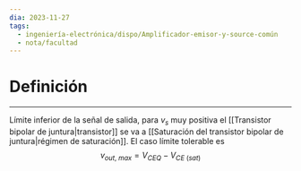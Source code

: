 ```yaml
---
dia: 2023-11-27
tags:
  - ingeniería-electrónica/dispo/Amplificador-emisor-y-source-común
  - nota/facultad
---
```

# Definición
---
Límite inferior de la señal de salida, para $v_s$ muy positiva el [[Transistor bipolar de juntura|transistor]] se va a [[Saturación del transistor bipolar de juntura|régimen de saturación]]. El caso límite tolerable es $$ v_{out, ~ max} = V_{CEQ} - V_{CE ~ (sat)} $$